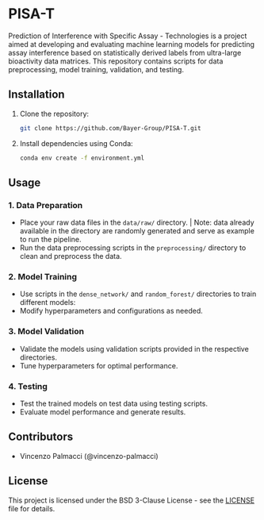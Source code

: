 # PISA-T

Prediction of Interference with Specific Assay - Technologies is a project aimed at developing and evaluating machine learning models for predicting assay interference based on statistically derived labels from ultra-large bioactivity data matrices. This repository contains scripts for data preprocessing, model training, validation, and testing.


## Installation

1. Clone the repository:

    ```bash
    git clone https://github.com/Bayer-Group/PISA-T.git
    ```

2. Install dependencies using Conda:

    ```bash
    conda env create -f environment.yml
    ```

## Usage

### 1. Data Preparation

- Place your raw data files in the `data/raw/` directory.
| Note: data already available in the directory are randomly generated and serve as example to run the pipeline.
- Run the data preprocessing scripts in the `preprocessing/` directory to clean and preprocess the data.

### 2. Model Training

- Use scripts in the `dense_network/` and `random_forest/` directories to train different models:
- Modify hyperparameters and configurations as needed.

### 3. Model Validation

- Validate the models using validation scripts provided in the respective directories.
- Tune hyperparameters for optimal performance.

### 4. Testing

- Test the trained models on test data using testing scripts.
- Evaluate model performance and generate results.

## Contributors

- Vincenzo Palmacci (@vincenzo-palmacci)

## License

This project is licensed under the BSD 3-Clause License - see the [LICENSE](LICENSE) file for details.
